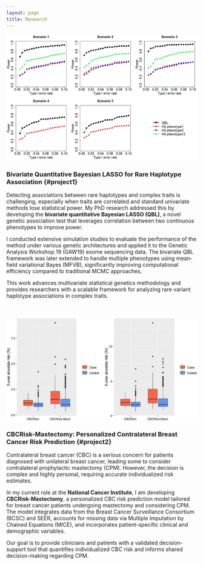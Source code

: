```yaml
---
layout: page
title: Research
---
```


<style>
    /* Style to add space between sections */
    .research-section {
        margin-bottom: 50px; /* Adjust the margin as needed */
    }
</style>

![QBL Framework](/images/research_images/BivariateQBL.jpg)

### Bivariate Quantitative Bayesian LASSO for Rare Haplotype Association {#project1}
<div class="research-section">
    <p>Detecting associations between rare haplotypes and complex traits is challenging, especially when traits are correlated and standard univariate methods lose statistical power. My PhD research addressed this by developing the <b>bivariate quantitative Bayesian LASSO (QBL)</b>, a novel genetic association test that leverages correlation between two continuous phenotypes to improve power.</p>
    <p>I conducted extensive simulation studies to evaluate the performance of the method under various genetic architectures and applied it to the Genetic Analysis Workshop 19 (GAW19) exome sequencing data. The bivariate QBL framework was later extended to handle multiple phenotypes using mean-field variational Bayes (MFVB), significantly improving computational efficiency compared to traditional MCMC approaches.</p>
    <p>This work advances multivariate statistical genetics methodology and provides researchers with a scalable framework for analyzing rare variant haplotype associations in complex traits.</p>
</div>

![CBCRisk Flowchart](/images/research_images/CBCRiskBlack.jpg)

### CBCRisk-Mastectomy: Personalized Contralateral Breast Cancer Risk Prediction {#project2}
<div class="research-section">
    <p>Contralateral breast cancer (CBC) is a serious concern for patients diagnosed with unilateral breast cancer, leading some to consider contralateral prophylactic mastectomy (CPM). However, the decision is complex and highly personal, requiring accurate individualized risk estimates.</p>
    <p>In my current role at the <b>National Cancer Institute</b>, I am developing <b>CBCRisk-Mastectomy</b>, a personalized CBC risk prediction model tailored for breast cancer patients undergoing mastectomy and considering CPM. The model integrates data from the Breast Cancer Surveillance Consortium (BCSC) and SEER, accounts for missing data via Multiple Imputation by Chained Equations (MICE), and incorporates patient-specific clinical and demographic variables.</p>
    <p>Our goal is to provide clinicians and patients with a validated decision-support tool that quantifies individualized CBC risk and informs shared decision-making regarding CPM.</p>
    
</div>
